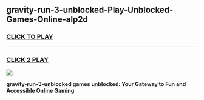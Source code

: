 
## gravity-run-3-unblocked-Play-Unblocked-Games-Online-alp2d
<h3>
<a href="https://premium76.site?title=gravity-run-3-unblocked&ref=25A">CLICK TO PLAY</a></h3>
<hr>

<h3>
<a href="https://premium76.site?title=gravity-run-3-unblocked&ref=25A">CLICK 2 PLAY</a>
  
</h3>

<a href="https://premium76.site?title=gravity-run-3-unblocked&ref=25A"><img src="https://clearcache.store/games.png"></a>


**gravity-run-3-unblocked games unblocked: Your Gateway to Fun and Accessible Online Gaming**
